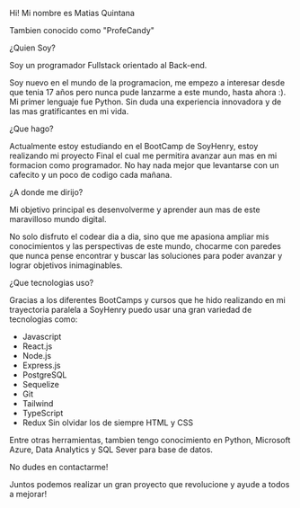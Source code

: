 Hi! Mi nombre es Matias Quintana

Tambien conocido como "ProfeCandy"

¿Quien Soy?

Soy un programador Fullstack orientado al Back-end.

Soy nuevo en el mundo de la programacion, me empezo a interesar desde que tenia 17 años pero nunca pude lanzarme a este mundo, hasta ahora :). Mi primer lenguaje fue Python. Sin duda una experiencia innovadora y de las mas gratificantes en mi vida.

¿Que hago?

Actualmente estoy estudiando en el BootCamp de SoyHenry, estoy realizando mi proyecto Final el cual me permitira avanzar aun mas en mi formacion como programador. No hay nada mejor que levantarse con un cafecito y un poco de codigo cada mañana.

¿A donde me dirijo?

Mi objetivo principal es desenvolverme y aprender aun mas de este maravilloso mundo digital.

No solo disfruto el codear dia a dia, sino que me apasiona ampliar mis conocimientos y las perspectivas de este mundo, chocarme con paredes que nunca pense encontrar y buscar las soluciones para poder avanzar y lograr objetivos inimaginables.

¿Que tecnologias uso?

Gracias a los diferentes BootCamps y cursos que he hido realizando en mi trayectoria paralela a SoyHenry puedo usar una gran variedad de tecnologias como:
  * Javascript
  * React.js
  * Node.js
  * Express.js
  * PostgreSQL
  * Sequelize
  * Git
  * Tailwind
  * TypeScript
  * Redux
Sin olvidar los de siempre HTML y CSS

Entre otras herramientas, tambien tengo conocimiento en Python, Microsoft Azure, Data Analytics y SQL Sever para base de datos.

No dudes en contactarme!

Juntos podemos realizar un gran proyecto que revolucione y ayude a todos a mejorar!
